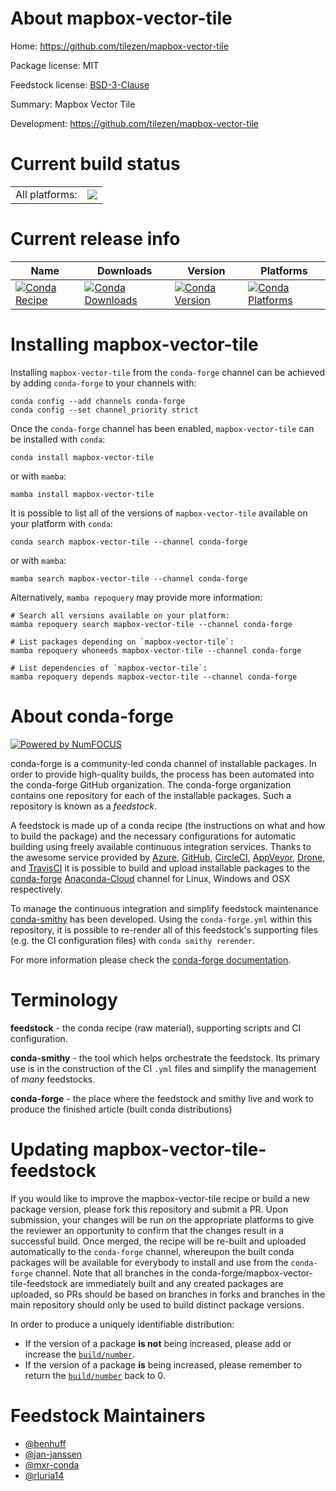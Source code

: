 About mapbox-vector-tile
========================

Home: https://github.com/tilezen/mapbox-vector-tile

Package license: MIT

Feedstock license: [BSD-3-Clause](https://github.com/conda-forge/mapbox-vector-tile-feedstock/blob/main/LICENSE.txt)

Summary: Mapbox Vector Tile

Development: https://github.com/tilezen/mapbox-vector-tile

Current build status
====================


<table><tr><td>All platforms:</td>
    <td>
      <a href="https://dev.azure.com/conda-forge/feedstock-builds/_build/latest?definitionId=7761&branchName=main">
        <img src="https://dev.azure.com/conda-forge/feedstock-builds/_apis/build/status/mapbox-vector-tile-feedstock?branchName=main">
      </a>
    </td>
  </tr>
</table>

Current release info
====================

| Name | Downloads | Version | Platforms |
| --- | --- | --- | --- |
| [![Conda Recipe](https://img.shields.io/badge/recipe-mapbox--vector--tile-green.svg)](https://anaconda.org/conda-forge/mapbox-vector-tile) | [![Conda Downloads](https://img.shields.io/conda/dn/conda-forge/mapbox-vector-tile.svg)](https://anaconda.org/conda-forge/mapbox-vector-tile) | [![Conda Version](https://img.shields.io/conda/vn/conda-forge/mapbox-vector-tile.svg)](https://anaconda.org/conda-forge/mapbox-vector-tile) | [![Conda Platforms](https://img.shields.io/conda/pn/conda-forge/mapbox-vector-tile.svg)](https://anaconda.org/conda-forge/mapbox-vector-tile) |

Installing mapbox-vector-tile
=============================

Installing `mapbox-vector-tile` from the `conda-forge` channel can be achieved by adding `conda-forge` to your channels with:

```
conda config --add channels conda-forge
conda config --set channel_priority strict
```

Once the `conda-forge` channel has been enabled, `mapbox-vector-tile` can be installed with `conda`:

```
conda install mapbox-vector-tile
```

or with `mamba`:

```
mamba install mapbox-vector-tile
```

It is possible to list all of the versions of `mapbox-vector-tile` available on your platform with `conda`:

```
conda search mapbox-vector-tile --channel conda-forge
```

or with `mamba`:

```
mamba search mapbox-vector-tile --channel conda-forge
```

Alternatively, `mamba repoquery` may provide more information:

```
# Search all versions available on your platform:
mamba repoquery search mapbox-vector-tile --channel conda-forge

# List packages depending on `mapbox-vector-tile`:
mamba repoquery whoneeds mapbox-vector-tile --channel conda-forge

# List dependencies of `mapbox-vector-tile`:
mamba repoquery depends mapbox-vector-tile --channel conda-forge
```


About conda-forge
=================

[![Powered by
NumFOCUS](https://img.shields.io/badge/powered%20by-NumFOCUS-orange.svg?style=flat&colorA=E1523D&colorB=007D8A)](https://numfocus.org)

conda-forge is a community-led conda channel of installable packages.
In order to provide high-quality builds, the process has been automated into the
conda-forge GitHub organization. The conda-forge organization contains one repository
for each of the installable packages. Such a repository is known as a *feedstock*.

A feedstock is made up of a conda recipe (the instructions on what and how to build
the package) and the necessary configurations for automatic building using freely
available continuous integration services. Thanks to the awesome service provided by
[Azure](https://azure.microsoft.com/en-us/services/devops/), [GitHub](https://github.com/),
[CircleCI](https://circleci.com/), [AppVeyor](https://www.appveyor.com/),
[Drone](https://cloud.drone.io/welcome), and [TravisCI](https://travis-ci.com/)
it is possible to build and upload installable packages to the
[conda-forge](https://anaconda.org/conda-forge) [Anaconda-Cloud](https://anaconda.org/)
channel for Linux, Windows and OSX respectively.

To manage the continuous integration and simplify feedstock maintenance
[conda-smithy](https://github.com/conda-forge/conda-smithy) has been developed.
Using the ``conda-forge.yml`` within this repository, it is possible to re-render all of
this feedstock's supporting files (e.g. the CI configuration files) with ``conda smithy rerender``.

For more information please check the [conda-forge documentation](https://conda-forge.org/docs/).

Terminology
===========

**feedstock** - the conda recipe (raw material), supporting scripts and CI configuration.

**conda-smithy** - the tool which helps orchestrate the feedstock.
                   Its primary use is in the construction of the CI ``.yml`` files
                   and simplify the management of *many* feedstocks.

**conda-forge** - the place where the feedstock and smithy live and work to
                  produce the finished article (built conda distributions)


Updating mapbox-vector-tile-feedstock
=====================================

If you would like to improve the mapbox-vector-tile recipe or build a new
package version, please fork this repository and submit a PR. Upon submission,
your changes will be run on the appropriate platforms to give the reviewer an
opportunity to confirm that the changes result in a successful build. Once
merged, the recipe will be re-built and uploaded automatically to the
`conda-forge` channel, whereupon the built conda packages will be available for
everybody to install and use from the `conda-forge` channel.
Note that all branches in the conda-forge/mapbox-vector-tile-feedstock are
immediately built and any created packages are uploaded, so PRs should be based
on branches in forks and branches in the main repository should only be used to
build distinct package versions.

In order to produce a uniquely identifiable distribution:
 * If the version of a package **is not** being increased, please add or increase
   the [``build/number``](https://docs.conda.io/projects/conda-build/en/latest/resources/define-metadata.html#build-number-and-string).
 * If the version of a package **is** being increased, please remember to return
   the [``build/number``](https://docs.conda.io/projects/conda-build/en/latest/resources/define-metadata.html#build-number-and-string)
   back to 0.

Feedstock Maintainers
=====================

* [@benhuff](https://github.com/benhuff/)
* [@jan-janssen](https://github.com/jan-janssen/)
* [@mxr-conda](https://github.com/mxr-conda/)
* [@rluria14](https://github.com/rluria14/)

